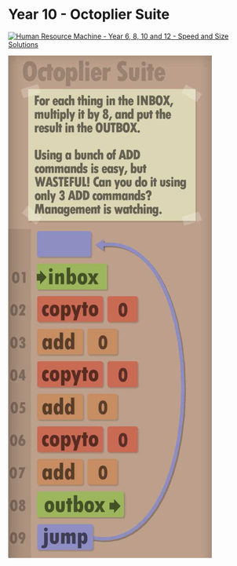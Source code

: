 # Year 10 - Octoplier Suite

[![Human Resource Machine - Year 6, 8, 10 and 12 - Speed and Size Solutions](https://img.youtube.com/vi/mJQL5Ym2FWw/0.jpg)](https://www.youtube.com/watch?v=mJQL5Ym2FWw&t=105s)

![Solution for speed & size](solution.JPEG "Solution")